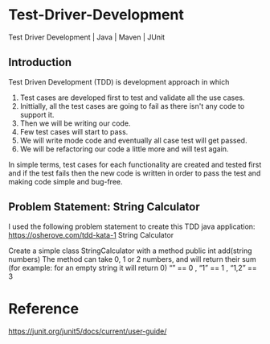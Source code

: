 # Test-Driver-Development
Test Driver Development | Java | Maven | JUnit

## Introduction
Test Driven Development (TDD) is development approach in which 
 1. Test cases are developed first to test and validate all the use cases. 
 2. Inittially, all the test cases are going to fail as there isn't any code to support it.
 3. Then we will be writing our code.
 4. Few test cases will start to pass.
 5. We will write mode code and eventually all case test will get passed.
 6. We will be refactoring our code a little more and will test again.
 
In simple terms, test cases for each functionality are created and tested first and if the test fails then the new code is written in order to pass the test and making code simple and bug-free.

## Problem Statement: String Calculator
I used the following problem statement to create this TDD java application: https://osherove.com/tdd-kata-1
String Calculator

Create a simple class StringCalculator with a method public int add(string numbers)
The method can take 0, 1 or 2 numbers, and will return their sum
(for example: for an empty string it will return 0)
      “” == 0 , “1” == 1 , “1,2” == 3
      





# Reference
https://junit.org/junit5/docs/current/user-guide/
